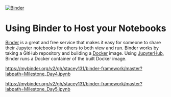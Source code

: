 [![Binder](https://mybinder.org/badge_logo.svg)](https://mybinder.org/v2/gh/thedataincubator/binder-framework/master)

# Using Binder to Host your Notebooks
[Binder](https://mybinder.org) is a great and free service that makes it easy for someone to share their Jupyter notebooks for others to both view and run. Binder works by taking a GitHub repository and building a [Docker](https://www.docker.com) image. Using [JupyterHub](https://jupyterhub.readthedocs.io/en/latest/), Binder runs a Docker container of the built Docker image.

https://mybinder.org/v2/gh/stacey131/binder-framework/master?labpath=Milestone_Day4.ipynb

https://mybinder.org/v2/gh/stacey131/binder-framework/master?labpath=Milestone_Day5.ipynb
